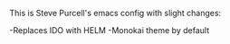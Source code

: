 This is Steve Purcell's emacs config with slight changes:

-Replaces IDO with HELM
-Monokai theme by default
